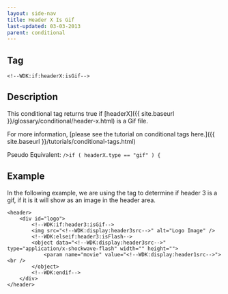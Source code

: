 ```yaml
---
layout: side-nav
title: Header X Is Gif
last-updated: 03-03-2013
parent: conditional
---
```


## Tag

`<!--WDK:if:headerX:isGif-->`

## Description

This conditional tag returns true if [headerX]({{ site.baseurl }}/glossary/conditional/header-x.html) is a Gif file.

For more information, [please see the tutorial on conditional tags here.]({{ site.baseurl }}/tutorials/conditional-tags.html)

Pseudo Equivalent:
`/>if ( headerX.type == "gif" ) {`

## Example
In the following example, we are using the tag to determine if header 3 is a gif, if it is it will show as an image in the header area.

~~~
<header>
	<div id="logo">
		<!--WDK:if:header3:isGif-->
		<img src="<!--WDK:display:header3src-->" alt="Logo Image" />
		<!--WDK:elseif:header3:isFlash-->
		<object data="<!--WDK:display:header3src-->" type="application/x-shockwave-flash" width="" height="">
			<param name="movie" value="<!--WDK:display:header1src-->"><br />
		</object>
		<!--WDK:endif-->
	</div>
</header>
~~~